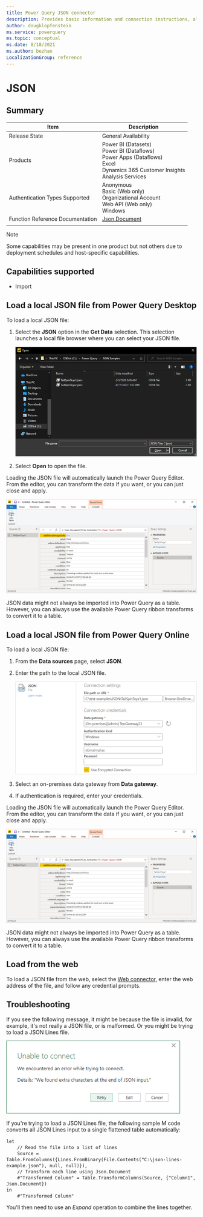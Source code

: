 ```yaml
---
title: Power Query JSON connector
description: Provides basic information and connection instructions, along with instructions on loading from the web and basic troubleshooting information.
author: dougklopfenstein
ms.service: powerquery
ms.topic: conceptual
ms.date: 8/18/2021
ms.author: bezhan
LocalizationGroup: reference
---
```


# JSON

## Summary

| Item | Description |
| ---- | ----------- |
| Release State | General Availability |
| Products | Power BI (Datasets)<br/>Power BI (Dataflows)<br/>Power Apps (Dataflows)<br/>Excel<br/>Dynamics 365 Customer Insights<br/>Analysis Services |
| Authentication Types Supported | Anonymous<br/>Basic (Web only)<br/>Organizational Account<br/>Web API (Web only)<br/>Windows |
| Function Reference Documentation | [Json.Document](/powerquery-m/json-document) |
| | |

>[!Note]
> Some capabilities may be present in one product but not others due to deployment schedules and host-specific capabilities.

## Capabilities supported

* Import

## Load a local JSON file from Power Query Desktop

To load a local JSON file:

1. Select the **JSON** option in the **Get Data** selection. This selection launches a local file browser where you can select your JSON file.

   ![JSON file selection.](./media/json/json-get-data.png)

2. Select **Open** to open the file.

Loading the JSON file will automatically launch the Power Query Editor. From the editor, you can transform the data if you want, or you can just close and apply.

![Convert to a table.](./media/json/convert-table.png)

JSON data might not always be imported into Power Query as a table. However, you can always use the available Power Query ribbon transforms to convert it to a table.

## Load a local JSON file from Power Query Online

To load a local JSON file:

1. From the **Data sources** page, select **JSON**.

2. Enter the path to the local JSON file.

   ![JSON selection from online service.](./media/json/connect-service.png)

3. Select an on-premises data gateway from **Data gateway**.

4. If authentication is required, enter your credentials.

Loading the JSON file will automatically launch the Power Query Editor. From the editor, you can transform the data if you want, or you can just close and apply.

![Convert to a table.](./media/json/convert-table.png)

JSON data might not always be imported into Power Query as a table. However, you can always use the available Power Query ribbon transforms to convert it to a table.

## Load from the web

To load a JSON file from the web, select the [Web connector](./web/web.md), enter the web address of the file, and follow any credential prompts.

## Troubleshooting

If you see the following message, it might be because the file is invalid, for example, it's not really a JSON file, or is malformed. Or you might be trying to load a JSON Lines file.

![Unable to connect message.](./media/json/unable-connect.png)

If you're trying to load a JSON Lines file, the following sample M code converts all JSON Lines input to a single flattened table automatically:

```
let
    // Read the file into a list of lines
    Source = Table.FromColumns({Lines.FromBinary(File.Contents("C:\json-lines-example.json"), null, null)}),
    // Transform each line using Json.Document
    #"Transformed Column" = Table.TransformColumns(Source, {"Column1", Json.Document})
in
    #"Transformed Column"
```

You'll then need to use an *Expand* operation to combine the lines together.
